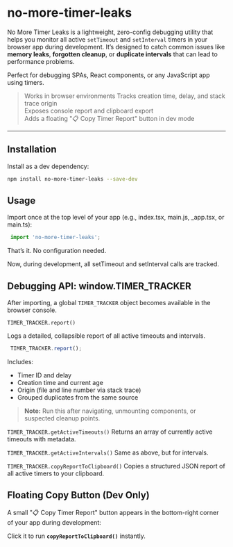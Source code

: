 # no-more-timer-leaks

No More Timer Leaks is a lightweight, zero-config debugging utility that helps you monitor all active `setTimeout` and `setInterval` timers in your browser app during development. It’s designed to catch common issues like **memory leaks**, **forgotten cleanup**, or **duplicate intervals** that can lead to performance problems.

Perfect for debugging SPAs, React components, or any JavaScript app using timers.

> Works in browser environments 
> Tracks creation time, delay, and stack trace origin  
> Exposes console report and clipboard export  
> Adds a floating "📋 Copy Timer Report" button in dev mode

---

## Installation

Install as a dev dependency:

```bash
npm install no-more-timer-leaks --save-dev
```

## Usage 

Import once at the top level of your app (e.g., index.tsx, main.js, _app.tsx, or main.ts): 
```ts
 import 'no-more-timer-leaks';
 ```

That’s it. No configuration needed.

Now, during development, all setTimeout and setInterval calls are tracked.

## Debugging API: window.TIMER_TRACKER
After importing, a global `TIMER_TRACKER` object becomes available in the browser console.

`TIMER_TRACKER.report()` 

Logs a detailed, collapsible report of all active timeouts and intervals. 
```js
 TIMER_TRACKER.report();
 ```
Includes:
- Timer ID and delay  
- Creation time and current age 
- Origin (file and line number via stack trace)  
- Grouped duplicates from the same source  

> **Note:** Run this after navigating, unmounting components, or suspected cleanup points.

`TIMER_TRACKER.getActiveTimeouts()`
Returns an array of currently active timeouts with metadata.

`TIMER_TRACKER.getActiveIntervals()`
Same as above, but for intervals.

`TIMER_TRACKER.copyReportToClipboard()`
Copies a structured JSON report of all active timers to your clipboard.


## Floating Copy Button (Dev Only) 

A small "📋 Copy Timer Report" button appears in the bottom-right corner of your app during development: 


Click it to run **`copyReportToClipboard()`** instantly.

     